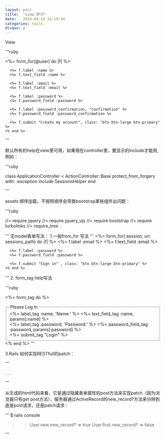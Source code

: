 ```yaml
---
layout: post
title:  "view 学习"
date:   2014-04-14 14:19:34
categories: rails
disqus: y
---
```

View

'''ruby

<%= form_for(@user) do |f| %>

      <%= f.label :name %>
      <%= f.text_field :name %>

      <%= f.label :email %>
      <%= f.text_field :email %>

      <%= f.label :password %>
      <%= f.password_field :password %>

      <%= f.label :password_confirmation, "Confirmation" %>
      <%= f.password_field :password_confirmation %>

      <%= f.submit "Create my account", class: "btn btn-large btn-primary" %>
    <% end %>

'''

默认所有的help在view里可用，如果用在controller里，要显示的include才能用,例如：

'''ruby

class ApplicationController < ActionController::Base
  protect_from_forgery with: :exception
  include SessionsHelper
end

'''

assets 顺序加载，不按照顺序会导致bootstrap某些组件出问题：

'''ruby

//= require jquery
//= require jquery_ujs
//= require bootstrap
//= require turbolinks
//= require_tree .

'''
无model表单写法：
1.一般from_for 写法
'''
<%= form_for(:session, url: sessions_path) do |f| %>
      <%= f.label :email %>
      <%= f.text_field :email %>

      <%= f.label :password %>
      <%= f.password_field :password %>

      <%= f.submit "Sign in" , class: "btn btn-large btn-primary" %>
    <% end %>
'''
2. form_tag help写法

'''ruby

  <%= form_tag do %>
    <fieldset>
      <legend>Please Log In</legend>
      <div>
        <%= label_tag :name, 'Name:' %>
        <%= text_field_tag :name, params[:name] %>
      </div>
      <div>
        <%= label_tag :password, 'Password:' %>
        <%= password_field_tag :password, params[:password] %>
      </div>
      <div>
        <%= submit_tag "Login" %>
      </div>
    </fieldset>
  <% end %>
'''

3.Rails 如何实现RESTfull的patch：

'''

<form action="/users/1" class="edit_user" id="edit_user_1" method="post">
  <input name="_method" type="hidden" value="patch" />
  .
  .
  .
</form>

'''

从生成的html代码来看，它是通过隐藏表单属性的post方法来实现patch（因为浏览器只有get post方法），服务器通过ActiveRecord的new_record?方法来分辨到底是post请求，还是patch请求：

'''
$ rails console
>> User.new.new_record?
=> true
>> User.first.new_record?
=> false

'''
